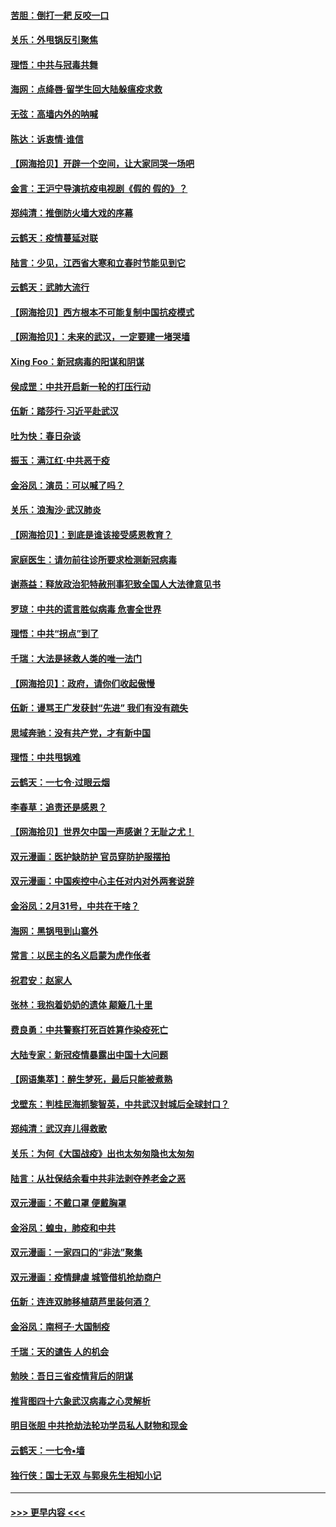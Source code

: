 #### [苦胆：倒打一耙 反咬一口](../pages/nsc993/n11944542.md?t=03170202) 
#### [关乐：外甩锅反引聚焦](../pages/nsc993/n11944211.md?t=03170202) 
#### [理悟：中共与冠毒共舞](../pages/nsc993/n11944197.md?t=03170202) 
#### [海网：点绛唇‧留学生回大陆躲瘟疫求救](../pages/nsc993/n11944043.md?t=03170202) 
#### [无弦：高墙内外的呐喊](../pages/nsc993/n11943684.md?t=03170202) 
#### [陈达：诉衷情·谁信](../pages/nsc993/n11942899.md?t=03170202) 
#### [【网海拾贝】开辟一个空间，让大家同哭一场吧](../pages/nsc993/n11942165.md?t=03170202) 
#### [金言：王沪宁导演抗疫电视剧《假的 假的》？](../pages/nsc993/n11941510.md?t=03170202) 
#### [郑纯清：推倒防火墙大戏的序幕](../pages/nsc993/n11940838.md?t=03170202) 
#### [云鹤天：疫情蔓延对联](../pages/nsc993/n11940579.md?t=03170202) 
#### [陆言：少见，江西省大寒和立春时节能见到它](../pages/nsc993/n11939983.md?t=03170202) 
#### [云鹤天：武肺大流行](../pages/nsc993/n11939902.md?t=03170202) 
#### [【网海拾贝】西方根本不可能复制中国抗疫模式](../pages/nsc993/n11939725.md?t=03170202) 
#### [【网海拾贝】：未来的武汉，一定要建一堵哭墙](../pages/nsc993/n11938684.md?t=03170202) 
#### [Xing Foo：新冠病毒的阳谋和阴谋](../pages/nsc993/n11936086.md?t=03170202) 
#### [侯成罡：中共开启新一轮的打压行动](../pages/nsc993/n11935730.md?t=03170202) 
#### [伍新：踏莎行‧习近平赴武汉](../pages/nsc993/n11935157.md?t=03170202) 
#### [吐为快：春日杂谈](../pages/nsc993/n11934776.md?t=03170202) 
#### [振玉：满江红‧中共恶于疫](../pages/nsc993/n11934647.md?t=03170202) 
#### [金浴凤：演员：可以喊了吗？](../pages/nsc993/n11934602.md?t=03170202) 
#### [关乐：浪淘沙·武汉肺炎](../pages/nsc993/n11931792.md?t=03170202) 
#### [【网海拾贝】：到底是谁该接受感恩教育？](../pages/nsc993/n11931552.md?t=03170202) 
#### [家庭医生：请勿前往诊所要求检测新冠病毒](../pages/nsc993/n11929190.md?t=03170202) 
#### [谢燕益：释放政治犯特赦刑事犯致全国人大法律意见书](../pages/nsc993/n11928978.md?t=03170202) 
#### [罗琼：中共的谎言胜似病毒 危害全世界](../pages/nsc993/n11922636.md?t=03170202) 
#### [理悟：中共“拐点”到了](../pages/nsc993/n11928496.md?t=03170202) 
#### [千瑞：大法是拯救人类的唯一法门](../pages/nsc993/n11927637.md?t=03170202) 
#### [【网海拾贝】：政府，请你们收起傲慢](../pages/nsc993/n11926932.md?t=03170202) 
#### [伍新：谩骂王广发获封“先进” 我们有没有疏失](../pages/nsc993/n11926101.md?t=03170202) 
#### [思域奔驰：没有共产党，才有新中国](../pages/nsc993/n11926058.md?t=03170202) 
#### [理悟：中共甩锅难](../pages/nsc993/n11925355.md?t=03170202) 
#### [云鹤天：一七令·过眼云烟](../pages/nsc993/n11925284.md?t=03170202) 
#### [李春草：追责还是感恩？](../pages/nsc993/n11925274.md?t=03170202) 
#### [【网海拾贝】世界欠中国一声感谢？无耻之尤！](../pages/nsc993/n11925239.md?t=03170202) 
#### [双元漫画：医护缺防护 官员穿防护服摆拍](../pages/nsc993/n11923899.md?t=03170202) 
#### [双元漫画：中国疾控中心主任对内对外两套说辞](../pages/nsc993/n11921994.md?t=03170202) 
#### [金浴凤：2月31号，中共在干啥？](../pages/nsc993/n11922706.md?t=03170202) 
#### [海网：黑锅甩到山寨外](../pages/nsc993/n11922688.md?t=03170202) 
#### [常言：以民主的名义启蒙为虎作伥者](../pages/nsc993/n11922217.md?t=03170202) 
#### [祝君安：赵家人](../pages/nsc993/n11922209.md?t=03170202) 
#### [张林：我抱着奶奶的遗体 颠簸几十里](../pages/nsc993/n11920945.md?t=03170202) 
#### [费良勇：中共警察打死百姓算作染疫死亡](../pages/nsc993/n11919264.md?t=03170202) 
#### [大陆专家：新冠疫情暴露出中国十大问题](../pages/nsc993/n11919187.md?t=03170202) 
#### [【网语集萃】：醉生梦死，最后只能被煮熟](../pages/nsc993/n11918994.md?t=03170202) 
#### [戈壁东：判桂民海抓黎智英，中共武汉封城后全球封口？](../pages/nsc993/n11917982.md?t=03170202) 
#### [郑纯清：武汉弃儿得救歌](../pages/nsc993/n11917881.md?t=03170202) 
#### [关乐：为何《大国战疫》出也太匆匆隐也太匆匆](../pages/nsc993/n11917792.md?t=03170202) 
#### [陆言：从社保结余看中共非法剥夺养老金之恶](../pages/nsc993/n11917084.md?t=03170202) 
#### [双元漫画：不戴口罩 便戴胸罩](../pages/nsc993/n11916447.md?t=03170202) 
#### [金浴凤：蝗虫，肺疫和中共](../pages/nsc993/n11916904.md?t=03170202) 
#### [双元漫画：一家四口的“非法”聚集](../pages/nsc993/n11916378.md?t=03170202) 
#### [双元漫画：疫情肆虐 城管借机抢劫商户](../pages/nsc993/n11916310.md?t=03170202) 
#### [伍新：连连双肺移植葫芦里装何酒？](../pages/nsc993/n11913667.md?t=03170202) 
#### [金浴凤：南柯子·大国制疫](../pages/nsc993/n11913657.md?t=03170202) 
#### [千瑞：天的谴告  人的机会](../pages/nsc993/n11913309.md?t=03170202) 
#### [勉映：吾日三省疫情背后的阴谋](../pages/nsc993/n11913079.md?t=03170202) 
#### [推背图四十六象武汉病毒之心灵解析](../pages/nsc993/n11911761.md?t=03170202) 
#### [明目张胆 中共抢劫法轮功学员私人财物和现金](../pages/nsc993/n11910262.md?t=03170202) 
#### [云鹤天：一七令▪墙](../pages/nsc993/n11910627.md?t=03170202) 
#### [独行侠：国士无双 与郭泉先生相知小记](../pages/nsc993/n11910613.md?t=03170202) 

----
#### [ >>> 更早内容 <<< ](../indexes/nsc993-earlier.md)
